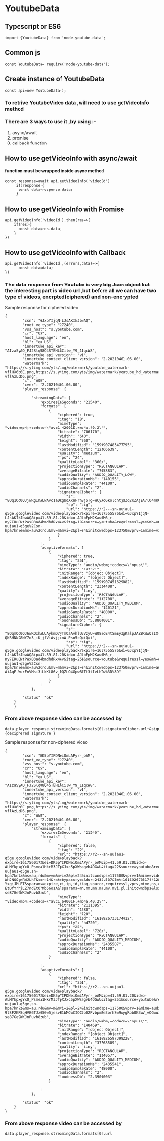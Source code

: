# YoutubeData

## Typescript or ES6
```import {YoutubeData} from 'node-youtube-data';``` 
## Common js
```const YoutubeData= require('node-youtube-data');```
## Create instance of YoutubeData 
```const api=new YoutubeData(); ```
### To retrive YoutubeVideo data ,will need to use getVideoInfo method
### There are 3 ways to use it ,by using :-
1. async/await
2. promise
3. callback function

## How to use getVideoInfo with async/await
#### function must be wrapped inside async method
```
const response=await api.getVideoInfo('videoId')
     if(response){
      const data=response.data;
     }
```

## How to use getVideoInfo with Promise

```
api.getVideoInfo('videoId').then(res=>{
    if(res){
      const data=res.data;
    }
})
```


## How to use getVideoInfo with Callback
```
api.getVideoInfo('videoId',(errors,data)=>{
      const data=data;
})
```

### The data response from Youtube is very big Json object but the interesting part is video url ,but before all we can have two type of videos, encrpted(ciphered) and non-encrypted
Sample response for ciphered video
```
{
        "csn": "GJxpYIjqN-LJsAKIkJbwAQ",
        "root_ve_type": "27240",
        "vss_host": "s.youtube.com",
        "cr": "US",
        "host_language": "en",
        "hl": "en_US",
        "innertube_api_key": "AIzaSyAO_FJ2SlqU8Q4STEHLGCilw_Y9_11qcW8",
        "innertube_api_version": "v1",
        "innertube_context_client_version": "2.20210401.06.00",
        "watermark": "https://s.ytimg.com/yts/img/watermark/youtube_watermark-vflHX6b6E.png,https://s.ytimg.com/yts/img/watermark/youtube_hd_watermark-vflAzLcD6.png",
        "c": "WEB",
        "cver": "2.20210401.06.00",
        "player_response": {

            "streamingData": {
                "expiresInSeconds": "21540",
                "formats": [
                    {
                        "ciphered": true,
                        "itag": "18",
                        "mimeType": "video/mp4;+codecs=\"avc1.42001E,+mp4a.40.2\"",
                        "bitrate": "706170",
                        "width": "640",
                        "height": "360",
                        "lastModified": "1599907483477795",
                        "contentLength": "12366639",
                        "quality": "medium",
                        "fps": "24",
                        "qualityLabel": "360p",
                        "projectionType": "RECTANGULAR",
                        "averageBitrate": "705883",
                        "audioQuality": "AUDIO_QUALITY_LOW",
                        "approxDurationMs": "140155",
                        "audioSampleRate": "44100",
                        "audioChannels": "2",
                        "signatureCipher": {
                            "s": "8Oq1Oq0QJjwRgIhALwAvc1aDkgbdXxnFrh8jSTg=WCyAoGkolchtjdZq2KZAjEA7lO4mKC7Su6q9IEdqIpQPtc4C55M8ML5BsXldWzCsX0iX0i",
                            "sp": "sig",
                            "url": "https://r2---sn-uujau1-q5ge.googlevideo.com/videoplayback?expire=1617555576&ei=GJxpYIjqN-LJsAKIkJbwAQ&ip=41.59.81.20&id=o-AJlbFpM2Kaw8M6_r-ny7ERu0NtPWxB3ad4bmdhdRx4ev&itag=18&source=youtube&requiressl=yes&mh=oO&mm=31%2C29&mn=sn-uujau1-q5ge%2Csn-hpa7kn7e&ms=au%2Crdu&mv=m&mvi=2&pl=24&initcwndbps=123750&vprv=1&mime=video%2Fmp4&ns=Cg6esorNBv4ei0gojiry0JsF&gir=yes&clen=12366639&ratebypass=yes&dur=140.155&lmt=1599907483477795&mt=1617533568&fvip=6&fexp=24001373%2C24007246&c=WEB&txp=5531432&n=ZrjBYmq4IJqCLFD0A&sparams=expire%2Cei%2Cip%2Cid%2Citag%2Csource%2Crequiressl%2Cvprv%2Cmime%2Cns%2Cgir%2Cclen%2Cratebypass%2Cdur%2Clmt&lsparams=mh%2Cmm%2Cmn%2Cms%2Cmv%2Cmvi%2Cpl%2Cinitcwndbps&lsig=AG3C_xAwRgIhAJiiLinwXktDwL4nnlIcXatf1GgvKM7p0PsST2Q2WYaJAiEAwoJkAXpYApAnLrxr2Hb4_s4Udo7LyAMxpAmc7zRpXJo%3D"
                        }
                    } 
                ],
                "adaptiveFormats": [
                    {
                        "ciphered": true,
                        "itag": "251",
                        "mimeType": "audio/webm;+codecs=\"opus\"",
                        "bitrate": "143321",
                        "initRange": "[object Object]",
                        "indexRange": "[object Object]",
                        "lastModified": "1599907451629082",
                        "contentLength": "2324408",
                        "quality": "tiny",
                        "projectionType": "RECTANGULAR",
                        "averageBitrate": "132708",
                        "audioQuality": "AUDIO_QUALITY_MEDIUM",
                        "approxDurationMs": "140121",
                        "audioSampleRate": "48000",
                        "audioChannels": "2",
                        "loudnessDb": "5.8800001",
                        "signatureCipher": {
                            "s": "8OqmOq0QJ6wRQIhALUAykmD7yTmOaAvhlU5VzyU=W08noE4tSmEy3gKalpJAZBKWwQsIX-QKSHNN28NY7o3_iK_jfViAvjjxnW-Pso5cQ=iQ=i",
                            "sp": "sig",
                            "url": "https://r2---sn-uujau1-q5ge.googlevideo.com/videoplayback?expire=1617555576&ei=GJxpYIjqN-LJsAKIkJbwAQ&ip=41.59.81.20&id=o-AJlbFpM2Kaw8M6_r-ny7ERu0NtPWxB3ad4bmdhdRx4ev&itag=251&source=youtube&requiressl=yes&mh=oO&mm=31%2C29&mn=sn-uujau1-q5ge%2Csn-hpa7kn7e&ms=au%2Crdu&mv=m&mvi=2&pl=24&initcwndbps=123750&vprv=1&mime=audio%2Fwebm&ns=RH0q5w37Li_MOTtL9oAnWocF&gir=yes&clen=2324408&dur=140.121&lmt=1599907451629082&mt=1617533568&fvip=6&keepalive=yes&fexp=24001373%2C24007246&c=WEB&txp=5531432&n=2vVx0HhfoeNePVDEy&sparams=expire%2Cei%2Cip%2Cid%2Citag%2Csource%2Crequiressl%2Cvprv%2Cmime%2Cns%2Cgir%2Cclen%2Cdur%2Clmt&lsparams=mh%2Cmm%2Cmn%2Cms%2Cmv%2Cmvi%2Cpl%2Cinitcwndbps&lsig=AG3C_xAwRQIhAJf7ENTuzJgUP6rTgHcMhlzjw4We9b6ogcodjZnu_Tt-AiAqE-WurFnVMsi31LkKL86v_DQZLO4Gpw8fTt3tIvLhTw%3D%3D"
                        }
                    }
                ]
            },
        
        "status": "ok"
    }
    }
```

### From above response video can be accessed by
```
data.player_response.streamingData.formats[0].signatureCipher.url+&signature={deciphered signature }
```

Sample response for non-ciphered video
```
{
        "csn": "DK5pYIPDNeiOmLAPyr-_oAM",
        "root_ve_type": "27240",
        "vss_host": "s.youtube.com",
        "cr": "US",
        "host_language": "en",
        "hl": "en_US",
        "innertube_api_key": "AIzaSyAO_FJ2SlqU8Q4STEHLGCilw_Y9_11qcW8",
        "innertube_api_version": "v1",
        "innertube_context_client_version": "2.20210401.06.00",
        "watermark": "https://s.ytimg.com/yts/img/watermark/youtube_watermark-vflHX6b6E.png,https://s.ytimg.com/yts/img/watermark/youtube_hd_watermark-vflAzLcD6.png",
        "c": "WEB",
        "cver": "2.20210401.06.00",
        "player_response": {
            "streamingData": {
                "expiresInSeconds": "21540",
                "formats": [
                    {
                        "ciphered": false,
                        "itag": "22",
                        "url": "https://r2---sn-uujau1-q5ge.googlevideo.com/videoplayback?expire=1617560172&ei=DK5pYIPDNeiOmLAPyr-_oAM&ip=41.59.81.20&id=o-ALMYkpxgYx0_Psmea1HkrM3JTpXJxc5pXWsagvb4OGwU&itag=22&source=youtube&requiressl=yes&mh=sv&mm=31,29&mn=sn-uujau1-q5ge,sn-hpa7kn7z&ms=au,rdu&mv=m&mvi=2&pl=24&initcwndbps=117500&vprv=1&mime=video/mp4&ns=wsKBX9LlI-WHJNQSgnRWJLkF&cnr=14&ratebypass=yes&dur=2435.587&lmt=1616926733174412&mt=1617538365&fvip=6&fexp=24001373,24007246&c=WEB&txp=6316222&n=M7OI8sd-YxgiJMuFT&sparams=expire,ei,ip,id,itag,source,requiressl,vprv,mime,ns,cnr,ratebypass,dur,lmt&sig=AOq0QJ8wRAIgIRI7oI4qns73kFTz77ieP5004tfXOMLv3abCzHQGAVMCIAyx5kZSPYf3lBjXJcC-EtDfYrhjLZ7ndEtO7Mb56osA&lsparams=mh,mm,mn,ms,mv,mvi,pl,initcwndbps&lsig=AG3C_xAwRAIgYbBbZh47atXrjcxF7wEebxZnd3eBfSw79iILZg9mZ0cCIGBlGGqsLsF0Dzbjgm3TXkWD-se87Ge9WKJnPuvb8zub",
                        "mimeType": "video/mp4;+codecs=\"avc1.64001F,+mp4a.40.2\"",
                        "bitrate": "2111395",
                        "width": "1280",
                        "height": "720",
                        "lastModified": "1616926733174412",
                        "quality": "hd720",
                        "fps": "25",
                        "qualityLabel": "720p",
                        "projectionType": "RECTANGULAR",
                        "audioQuality": "AUDIO_QUALITY_MEDIUM",
                        "approxDurationMs": "2435587",
                        "audioSampleRate": "44100",
                        "audioChannels": "2"
                    }
                    
                ],
                "adaptiveFormats": [
                    {
                        "ciphered": false,
                        "itag": "251",
                        "url": "https://r2---sn-uujau1-q5ge.googlevideo.com/videoplayback?expire=1617560172&ei=DK5pYIPDNeiOmLAPyr-_oAM&ip=41.59.81.20&id=o-ALMYkpxgYx0_Psmea1HkrM3JTpXJxc5pXWsagvb4OGwU&itag=251&source=youtube&requiressl=yes&mh=sv&mm=31,29&mn=sn-uujau1-q5ge,sn-hpa7kn7z&ms=au,rdu&mv=m&mvi=2&pl=24&initcwndbps=117500&vprv=1&mime=audio/webm&ns=eCMTyjQDydOXLV5sDhJIOJ4F&gir=yes&clen=37768509&dur=2435.541&lmt=1616926597399228&mt=1617538365&fvip=6&keepalive=yes&fexp=24001373,24007246&c=WEB&txp=6311222&n=0zkXqmXqYwmVA7hqL&sparams=expire,ei,ip,id,itag,source,requiressl,vprv,mime,ns,gir,clen,dur,lmt&sig=AOq0QJ8wRQIgTT4KUP4Fk22-9tSF2KRSqHVE6TJz0S6w5jesvH1bMCwCIQCto02PvbpmRe3orhSw9wygRob0K3wV_vOGwuiB_MKYrA==&lsparams=mh,mm,mn,ms,mv,mvi,pl,initcwndbps&lsig=AG3C_xAwRAIgYbBbZh47atXrjcxF7wEebxZnd3eBfSw79iILZg9mZ0cCIGBlGGqsLsF0Dzbjgm3TXkWD-se87Ge9WKJnPuvb8zub",
                        "mimeType": "audio/webm;+codecs=\"opus\"",
                        "bitrate": "140469",
                        "initRange": "[object Object]",
                        "indexRange": "[object Object]",
                        "lastModified": "1616926597399228",
                        "contentLength": "37768509",
                        "quality": "tiny",
                        "projectionType": "RECTANGULAR",
                        "averageBitrate": "124057",
                        "audioQuality": "AUDIO_QUALITY_MEDIUM",
                        "approxDurationMs": "2435541",
                        "audioSampleRate": "48000",
                        "audioChannels": "2",
                        "loudnessDb": "2.3900003"
                    }
                    
                ]
            },
            
        "status": "ok"
    }
}
```
### From above response video can be accessed by
```
data.player_response.streamingData.formats[0].url
```